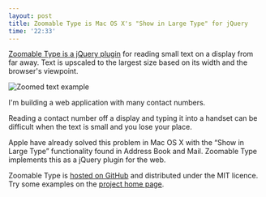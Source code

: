 ```yaml
---
layout: post
title: Zoomable Type is Mac OS X's "Show in Large Type" for jQuery
time: '22:33'
---
```


[Zoomable Type is a jQuery plugin](http://zoomabletype.tatey.com/) for reading small text on a display from far away. Text is upscaled to the largest size based on its width and the browser's viewpoint. 

![Zoomed text example](http://cloud.github.com/downloads/tatey/jquery.zoomable_type/preview.png)

I'm building a web application with many contact numbers.

Reading a contact number off a display and typing it into a handset can be difficult when the text is small and you lose your place.

Apple have already solved this problem in Mac OS X with the “Show in Large Type” functionality found in Address Book and Mail. Zoomable Type implements this as a jQuery plugin for the web.

Zoomable Type is [hosted on GitHub](http://github.com/tatey/jquery.zoomable_type/) and distributed under the MIT licence. Try some examples on the [project home page](http://zoomabletype.tatey.com/).
